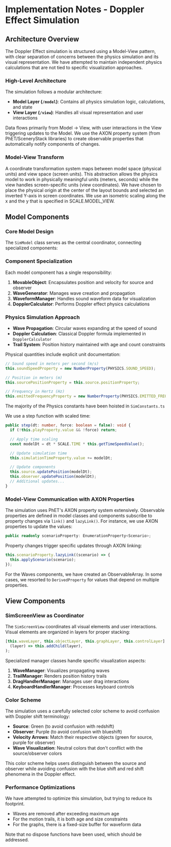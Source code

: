 # Implementation Notes - Doppler Effect Simulation

## Architecture Overview

The Doppler Effect simulation is structured using a Model-View pattern, with clear separation of concerns between the physics simulation and its visual representation. We have attempted to maintain independent physics calculations that are not tied to specific visualization approaches.

### High-Level Architecture

The simulation follows a modular architecture:

- **Model Layer (`/model`)**: Contains all physics simulation logic, calculations, and state
- **View Layer (`/view`)**: Handles all visual representation and user interactions

Data flows primarily from Model → View, with user interactions in the View triggering updates to the Model. We use the AXON property system (from PhET/SceneryStack libraries) to create observable properties that automatically notify components of changes.

### Model-View Transform

A coordinate transformation system maps between model space (physical units) and view space (screen units). This abstraction allows the physics model to work in physically meaningful units (meters, seconds) while the view handles screen-specific units (view coordinates). We have chosen to place the physical origin at the center of the layout bounds and selected an inverted Y-axis in screen coordinates. We use an isometric scaling along the x and the y that is specified in SCALE.MODEL_VIEW.

## Model Components

### Core Model Design

The `SimModel` class serves as the central coordinator, connecting specialized components:

### Component Specialization

Each model component has a single responsibility:

1. **MovableObject**: Encapsulates position and velocity for source and observer
2. **WaveGenerator**: Manages wave creation and propagation
3. **WaveformManager**: Handles sound waveform data for visualization
4. **DopplerCalculator**: Performs Doppler effect physics calculations

### Physics Simulation Approach

- **Wave Propagation**: Circular waves expanding at the speed of sound
- **Doppler Calculation**: Classical Doppler formula implemented in `DopplerCalculator`
- **Trail System**: Position history maintained with age and count constraints

Physical quantities include explicit unit documentation:

```typescript
// Sound speed in meters per second (m/s)
this.soundSpeedProperty = new NumberProperty(PHYSICS.SOUND_SPEED);

// Position in meters (m)
this.sourcePositionProperty = this.source.positionProperty;

// Frequency in Hertz (Hz)
this.emittedFrequencyProperty = new NumberProperty(PHYSICS.EMITTED_FREQ);
```

The majority of the Physics constants have been hoisted in `SimConstants.ts`

We use a step function with scaled time:

```typescript
public step(dt: number, force: boolean = false): void {
  if (!this.playProperty.value && !force) return;

  // Apply time scaling
  const modelDt = dt * SCALE.TIME * this.getTimeSpeedValue();

  // Update simulation time
  this.simulationTimeProperty.value += modelDt;

  // Update components
  this.source.updatePosition(modelDt);
  this.observer.updatePosition(modelDt);
  // Additional updates...
}
```

### Model-View Communication with AXON Properties

The simulation uses PhET's AXON property system extensively. Observable properties are defined in model classes and components subscribe to property changes via `link()` and
`lazyLink()`. For instance, we use AXON properties to update the values:

```typescript
public readonly scenarioProperty: EnumerationProperty<Scenario>;
```

Property changes trigger specific updates through AXON linking:

```typescript
this.scenarioProperty.lazyLink((scenario) => {
  this.applyScenario(scenario);
});
```

For the Waves components, we have created an ObservableArray. In some cases, we resorted to `DerivedProperty` for values that depend on multiple properties.

## View Components

### SimScreenView as Coordinator

The `SimScreenView` coordinates all visual elements and user interactions. Visual elements are organized in layers for proper stacking:

```typescript
[this.waveLayer, this.objectLayer, this.graphLayer, this.controlLayer].forEach(
  (layer) => this.addChild(layer),
);
```

Specialized manager classes handle specific visualization aspects:

1. **WaveManager**: Visualizes propagating waves
2. **TrailManager**: Renders position history trails
3. **DragHandlerManager**: Manages user drag interactions
4. **KeyboardHandlerManager**: Processes keyboard controls

### Color Scheme

The simulation uses a carefully selected color scheme to avoid confusion with Doppler shift terminology:

- **Source**: Green (to avoid confusion with redshift)
- **Observer**: Purple (to avoid confusion with blueshift)
- **Velocity Arrows**: Match their respective objects (green for source, purple for observer)
- **Wave Visualization**: Neutral colors that don't conflict with the source/observer colors

This color scheme helps users distinguish between the source and observer while avoiding confusion with the blue shift and red shift phenomena in the Doppler effect.

### Performance Optimizations

We have attempted to optimize this simulation, but trying to reduce its footprint.

- Waves are removed after exceeding maximum age
- For the motion trails, it is both age and size constraints
- For the graphs, there is a fixed-size buffer for waveform data

Note that no dispose functions have been used, which should be addressed.
